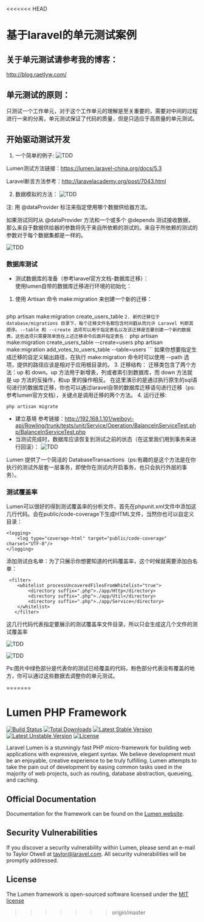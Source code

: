 <<<<<<< HEAD
# 基于laravel的单元测试案例
## 关于单元测试请参考我的博客：
<http://blog.raetlyw.com/>
## 单元测试的原则：
只测试一个工作单元，对于这个工作单元的理解是至关重要的，需要对中间的过程进行一来的分离，单元测试保证了代码的质量，但是只适应于高质量的单元测试。
## 开始驱动测试开发
1. 一个简单的例子:
  ![TDD](http://blog.raetlyw.com/resources/2017-9-2/4.png)

Lumen测试方法链接：https://lumen.laravel-china.org/docs/5.3

Laravel断言方法参考：http://laravelacademy.org/post/7043.html



2. 数据模拟的方法：
  ![TDD](http://blog.raetlyw.com/resources/2017-9-2/5.png)

注: 用 @dataProvider 标注来指定使用哪个数据供给器方法。



如果测试同时从 @dataProvider 方法和一个或多个 @depends 测试接收数据，那么来自于数据供给器的参数将先于来自所依赖的测试的。来自于所依赖的测试的参数对于每个数据集都是一样的。

  ![TDD](http://blog.raetlyw.com/resources/2017-9-2/6.png)

### 数据库测试
* 测试数据库的准备（参考laravel官方文档-数据库迁移）：  
使用lumen自带的数据库迁移进行环境的初始化：
1. 使用 Artisan 命令 make:migration 来创建一个新的迁移：
	```
php artisan make:migration create_users_table
	```
2. 新的迁移位于 database/migrations 目录下，每个迁移文件名都包含时间戳从而允许 Laravel 判断其顺序。--table 和 --create 选项可以用于指定表名以及该迁移是否要创建一个新的数据表。这些选项只需要简单放在上述迁移命令后面并指定表名：
	```
php artisan make:migration create_users_table --create=users
php artisan make:migration add_votes_to_users_table --table=users
	```
如果你想要指定生成迁移的自定义输出路径，在执行 make:migration 命令时可以使用 --path 选项，提供的路径应该是相对于应用根目录的。
3. 迁移结构：
迁移类包含了两个方法：up 和 down。up 方法用于新增表，列或者索引到数据库，而 down 方法就是 up 方法的反操作，和up 里的操作相反。
在这里演示的是通过执行原生的sql语句进行的数据库迁移，你也可以通过laravel自带的数据库迁移语句进行迁移（ps:参考lumen官方文档），关键点是调用迁移的两个方法。
4. 运行迁移:
```
php artisan migrate
```
* 建立基境
参考链接：http://192.168.1.101/weiboyi-api/Rowling/trunk/tests/unit/Service/Operation/BalanceInServiceTest.php/BalanceInServiceTest.php
* 当测试完成时，数据库应该恢复到测试之前的状态（在这里我们用到事务来进行回滚）：
  ![TDD](http://blog.raetlyw.com/resources/2017-9-2/7.png)

Lumen 提供了一个简洁的 DatabaseTransactions（ps:有趣的是这个方法是在你执行的测试外层套一层事务，即使你在测试内开启事务，也只会执行外层的事务）。

### 测试覆盖率
Lumen可以很好的得到测试覆盖率的分析文件，首先在phpunit.xml文件中添加这几行代码。会在public/code-coverage下生成HTML文件，当然你也可以自定义目录：

```
<logging>
    <log type="coverage-html" target="public/code-coverage" charset="UTF-8"/>
</logging>
```
添加测试白名单：为了只展示你想要知道的代码覆盖率，这个时候就需要添加白名单：
```
 <filter>
    <whitelist processUncoveredFilesFromWhitelist="true">
        <directory suffix=".php">./app/Http</directory>
        <directory suffix=".php">./app/Util</directory>
        <directory suffix=".php">./app/Service</directory>
    </whitelist>
   </filter>
   ```
 

这几行代码代表指定要展示的测试覆盖率文件目录，所以只会生成这几个文件的测试覆盖率


  ![TDD](http://blog.raetlyw.com/resources/2017-9-2/8.png)

  ![TDD](http://blog.raetlyw.com/resources/2017-9-2/9.png)


Ps:图片中绿色部分是代表你的测试已经覆盖的代码，粉色部分代表没有覆盖的地方，你可以通过这些数据去调整你的单元测试。 

=======
# Lumen PHP Framework

[![Build Status](https://travis-ci.org/laravel/lumen-framework.svg)](https://travis-ci.org/laravel/lumen-framework)
[![Total Downloads](https://poser.pugx.org/laravel/lumen-framework/d/total.svg)](https://packagist.org/packages/laravel/lumen-framework)
[![Latest Stable Version](https://poser.pugx.org/laravel/lumen-framework/v/stable.svg)](https://packagist.org/packages/laravel/lumen-framework)
[![Latest Unstable Version](https://poser.pugx.org/laravel/lumen-framework/v/unstable.svg)](https://packagist.org/packages/laravel/lumen-framework)
[![License](https://poser.pugx.org/laravel/lumen-framework/license.svg)](https://packagist.org/packages/laravel/lumen-framework)

Laravel Lumen is a stunningly fast PHP micro-framework for building web applications with expressive, elegant syntax. We believe development must be an enjoyable, creative experience to be truly fulfilling. Lumen attempts to take the pain out of development by easing common tasks used in the majority of web projects, such as routing, database abstraction, queueing, and caching.

## Official Documentation

Documentation for the framework can be found on the [Lumen website](http://lumen.laravel.com/docs).

## Security Vulnerabilities

If you discover a security vulnerability within Lumen, please send an e-mail to Taylor Otwell at taylor@laravel.com. All security vulnerabilities will be promptly addressed.

## License

The Lumen framework is open-sourced software licensed under the [MIT license](http://opensource.org/licenses/MIT)
>>>>>>> origin/master
